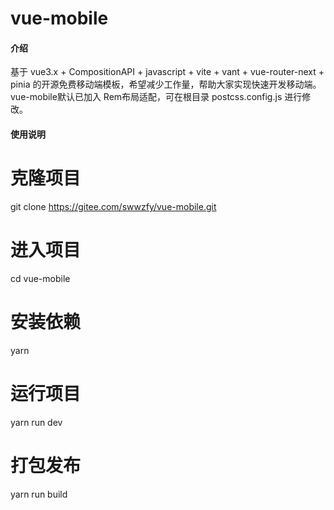 # vue-mobile

#### 介绍
基于 vue3.x + CompositionAPI + javascript + vite + vant + vue-router-next + pinia 的开源免费移动端模板，希望减少工作量，帮助大家实现快速开发移动端。
vue-mobile默认已加入 Rem布局适配，可在根目录 postcss.config.js 进行修改。

#### 使用说明

# 克隆项目
git clone https://gitee.com/swwzfy/vue-mobile.git

# 进入项目
cd vue-mobile

# 安装依赖
yarn

# 运行项目
yarn run dev

# 打包发布
yarn run build

